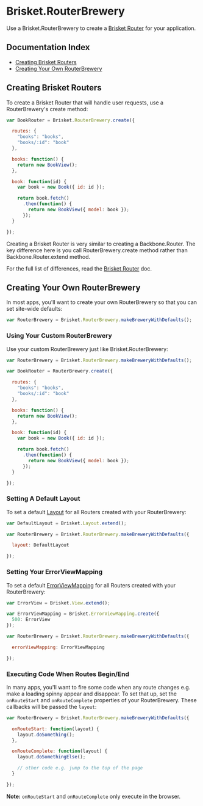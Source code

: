 Brisket.RouterBrewery
===================

Use a Brisket.RouterBrewery to create a [Brisket Router](brisket.router.md) for your application.

## Documentation Index

* [Creating Brisket Routers](#creating-brisket-routers)
* [Creating Your Own RouterBrewery](#creating-your-own-routerbrewery)

## Creating Brisket Routers
To create a Brisket Router that will handle user requests, use a RouterBrewery's create method:

```js
var BookRouter = Brisket.RouterBrewery.create({

  routes: {
    "books": "books",
    "books/:id": "book"
  },

  books: function() {
    return new BookView();
  },

  book: function(id) {
    var book = new Book({ id: id });

    return book.fetch()
      .then(function() {
        return new BookView({ model: book });
      });
  }

});
```

Creating a Brisket Router is very similar to creating a Backbone.Router. The key difference here is you call RouterBrewery.create method rather than Backbone.Router.extend method.

For the full list of differences, read the [Brisket Router](brisket.router.md) doc.

## Creating Your Own RouterBrewery
In most apps, you'll want to create your own RouterBrewery so that you can set site-wide defaults:

```js
var RouterBrewery = Brisket.RouterBrewery.makeBreweryWithDefaults();
```

### Using Your Custom RouterBrewery
Use your custom RouterBrewery just like Brisket.RouterBrewery:

```js
var RouterBrewery = Brisket.RouterBrewery.makeBreweryWithDefaults();

var BookRouter = RouterBrewery.create({

  routes: {
    "books": "books",
    "books/:id": "book"
  },

  books: function() {
    return new BookView();
  },

  book: function(id) {
    var book = new Book({ id: id });

    return book.fetch()
      .then(function() {
        return new BookView({ model: book });
      });
  }

});
```

### Setting A Default Layout
To set a default [Layout](brisket.layout.md) for all Routers created with your RouterBrewery:

```js
var DefaultLayout = Brisket.Layout.extend();

var RouterBrewery = Brisket.RouterBrewery.makeBreweryWithDefaults({

  layout: DefaultLayout

});
```

### Setting Your ErrorViewMapping
To set a default [ErrorViewMapping](brisket.errorviewmapping.md) for all Routers created with your RouterBrewery:

```js
var ErrorView = Brisket.View.extend();

var ErrorViewMapping = Brisket.ErrorViewMapping.create({
  500: ErrorView
});

var RouterBrewery = Brisket.RouterBrewery.makeBreweryWithDefaults({

  errorViewMapping: ErrorViewMapping

});
```

### Executing Code When Routes Begin/End
In many apps, you'll want to fire some code when any route changes e.g. make a loading spinny appear and disappear. To set that up, set the `onRouteStart` and `onRouteComplete` properties of your RouterBrewery. These callbacks will be passed the `layout`:

```js
var RouterBrewery = Brisket.RouterBrewery.makeBreweryWithDefaults({

  onRouteStart: function(layout) {
    layout.doSomething();
  },

  onRouteComplete: function(layout) {
    layout.doSomethingElse();

    // other code e.g. jump to the top of the page
  }

});
```

**Note:** `onRouteStart` and `onRouteComplete` only execute in the browser.
